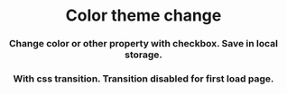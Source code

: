 
<h1 align="center">Color theme change</h1>
<h3 align="center">Change color or other property with checkbox. Save in local storage.</h3>
<h3 align="center">With css transition. Transition disabled for first load page.</h3>